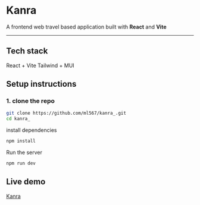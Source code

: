 # Kanra

A frontend web travel based application built with **React** and **Vite** 

---
## Tech stack

React + Vite
Tailwind + MUI

## Setup instructions

### 1. clone the repo

```bash
git clone https://github.com/ml567/kanra_.git
cd kanra_
```
install dependencies

```bash
npm install
```

Run the server
```bash
npm run dev
```

## Live demo
[Kanra](https://kanra.netlify.app/)
